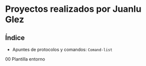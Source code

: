 # Proyectos realizados por Juanlu Glez

## Índice

* Apuntes de protocolos y comandos: `Comand-list`

00 Plantilla entorno

